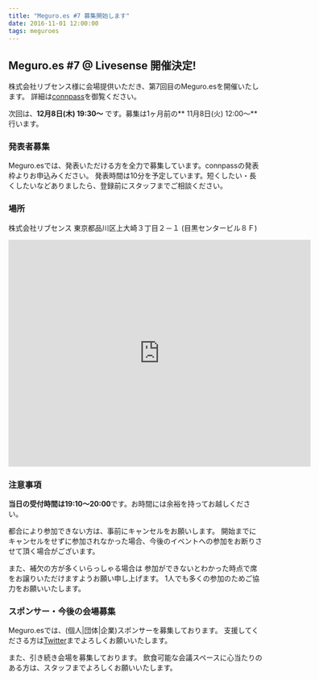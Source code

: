 ```yaml
---
title: "Meguro.es #7 募集開始します"
date: 2016-11-01 12:00:00
tags: meguroes
---
```


## Meguro.es #7 @ Livesense 開催決定!


株式会社リブセンス様に会場提供いただき、第7回目のMeguro.esを開催いたします。
詳細は[connpass](http://meguroes.connpass.com/event/42003)を御覧ください。

次回は、**12月8日(木) 19:30〜** です。募集は1ヶ月前の** 11月8日(火) 12:00〜**行います。

### 発表者募集

Meguro.esでは、発表いただける方を全力で募集しています。connpassの発表枠よりお申込みください。
発表時間は10分を予定しています。短くしたい・長くしたいなどありましたら、登録前にスタッフまでご相談ください。

### 場所

株式会社リブセンス
東京都品川区上大崎３丁目２－１ (目黒センタービル８Ｆ)
<iframe src="https://www.google.com/maps/embed?pb=!1m18!1m12!1m3!1d1053.7212071925942!2d139.71670627870552!3d35.63372832836495!2m3!1f0!2f0!3f0!3m2!1i1024!2i768!4f13.1!3m3!1m2!1s0x60188b1c101ce179%3A0x6b3af66a2663aab1!2z44CSMTQxLTAwMjEg5p2x5Lqs6YO95ZOB5bed5Yy65LiK5aSn5bSO77yT5LiB55uu77yS4oiS77yR!5e0!3m2!1sja!2sjp!4v1477925055396" width="600" height="450" frameborder="0" style="border:0" allowfullscreen></iframe>

### 注意事項

**当日の受付時間は19:10〜20:00**です。お時間には余裕を持ってお越しください。

都合により参加できない方は、事前にキャンセルをお願いします。
開始までにキャンセルをせずに参加されなかった場合、今後のイベントへの参加をお断りさせて頂く場合がございます。

また、補欠の方が多くいらっしゃる場合は
参加ができないとわかった時点で席をお譲りいただけますようお願い申し上げます。
1人でも多くの参加のためご協力をお願いいたします。

### スポンサー・今後の会場募集

Meguro.esでは、(個人|団体|企業)スポンサーを募集しております。
支援してくださる方は[Twitter](https://twitter.com/meguroes)までよろしくお願いいたします。

また、引き続き会場を募集しております。
飲食可能な会議スペースに心当たりのある方は、スタッフまでよろしくお願いいたします。

